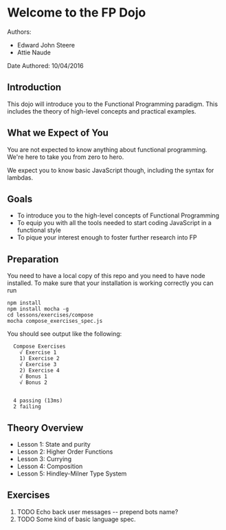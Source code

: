 Welcome to the FP Dojo
======================

Authors:
 - Edward John Steere
 - Attie Naude

Date Authored:
 10/04/2016

Introduction
------------

This dojo will introduce you to the Functional Programming paradigm.  This includes the theory of high-level concepts and practical examples.

What we Expect of You
---------------------

You are not expected to know anything about functional
programming. We're here to take you from zero to hero.

We expect you to know basic JavaScript though, including the syntax for
lambdas.

Goals
-----

* To introduce you to the high-level concepts of Functional Programming
* To equip you with all the tools needed to start coding JavaScript in a functional style
* To pique your interest enough to foster further research into FP

Preparation
-----------

You need to have a local copy of this repo and you need to have node
installed. To make sure that your installation is working correctly
you can run 
```
npm install
npm install mocha -g
cd lessons/exercises/compose
mocha compose_exercises_spec.js
```
You should see output like the following:
```
  Compose Exercises
    √ Exercise 1
    1) Exercise 2
    √ Exercise 3
    2) Exercise 4
    √ Bonus 1
    √ Bonus 2


  4 passing (13ms)
  2 failing
```

Theory Overview
---------------

* Lesson 1: State and purity
* Lesson 2: Higher Order Functions
* Lesson 3: Currying
* Lesson 4: Composition
* Lesson 5: Hindley-Milner Type System


Exercises
---------

1. TODO Echo back user messages -- prepend bots name?
2. TODO Some kind of basic language spec.